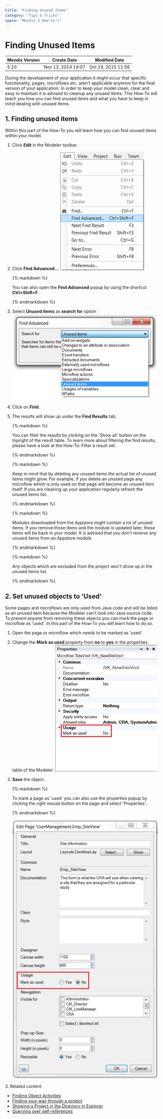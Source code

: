 ```yaml
---
title: "Finding Unused Items"
category: "Tips & Tricks"
space: "Mendix 5 How-to's"
---
```

# Finding Unused Items

<table><thead><tr><th class="confluenceTh">Mendix Version</th><th class="confluenceTh">Create Date</th><th colspan="1" class="confluenceTh">Modified Date</th></tr></thead><tbody><tr><td class="confluenceTd">5.10</td><td class="confluenceTd">Nov 13, 2014 14:07</td><td colspan="1" class="confluenceTd">Oct 19, 2015 11:56</td></tr></tbody></table>



During the development of your application it might occur that specific functionality, pages, microflows etc. aren't applicable anymore for the final version of your application. In order to keep your model clean, clear and easy to maintain it is advised to cleanup any unused items. This How-To will teach you how you can find unused items and what you have to keep in mind dealing with unused items.

## 1\. Finding unused items

Within this part of the How-To you will learn how you can find unused items within your model.

1.  Click **Edit** in the Modeler toolbar.
2.  Click **Find Advanced...**
    ![](attachments/8782796/8946051.png)

    <div class="alert alert-info">{% markdown %}

    You can also open the **Find Advanced** popup by using the shortcut **Ctrl+Shift+F**.

    {% endmarkdown %}</div>
3.  Select **Unused items** as **search for** option
    ![](attachments/8782796/8946097.png)
4.  Click on **Find**.
5.  The results will show up under the **Find Results** tab.

    <div class="alert alert-info">{% markdown %}

    You can filter the results by clicking on the 'Show all' button on the topright of the result table. To learn more about filtering the find results, please have a look at the How-To: Filter a result set.

    {% endmarkdown %}</div><div class="alert alert-info">{% markdown %}

    Keep in mind that by deleting any unused items the actual list of unused items might grow. For example, if you delete an unused page any microflow which is only used on that page will become an unused item itself. If you are cleaning up your application regularly refresh the unused items list.

    {% endmarkdown %}</div><div class="alert alert-info">{% markdown %}

    Modules downloaded from the Appstore might contain a lot of unused items. If you remove those items and the module is updated later, those items will be back in your model. It is advised that you don't remove any unused items from an Appstore module.

    {% endmarkdown %}</div><div class="alert alert-warning">{% markdown %}

    Any objects which are excluded from the project won't show up in the unused items list.

    {% endmarkdown %}</div>

## 2\. Set unused objects to 'Used' 

Some pages and microflows are only used from Java code and will be listed as an unused item because the Modeler can't look into Java source code. To prevent anyone from removing these objects you can mark the page or microflow as 'used'. In this part of the How-To you will learn how to do so.

1.  Open the page or microflow which needs to be marked as 'used'.
2.  Change the **Mark as used** property from **no** to **yes** in the properties table of the Modeler.
    ![](attachments/8782796/8946098.png)
3.  **Save** the object.

    <div class="alert alert-info">{% markdown %}

    To mark a page as 'used' you can also use the properties popup by clicking the right mouse button on the page and select 'Properties'.

    {% endmarkdown %}</div>

    ![](attachments/8782796/8946099.png)

3\. Related content

*   [Finding Object Activities](/howtogeneral/tips/finding-object-activities)
*   [Finding your way through a project](/howtogeneral/tips/finding-your-way-through-a-project)
*   [Showing a Project in the Directory in Explorer](/howtogeneral/tips/showing-a-project-in-the-directory-in-explorer)
*   [Querying over self-references](/howtogeneral/tips/querying-over-self-references)
